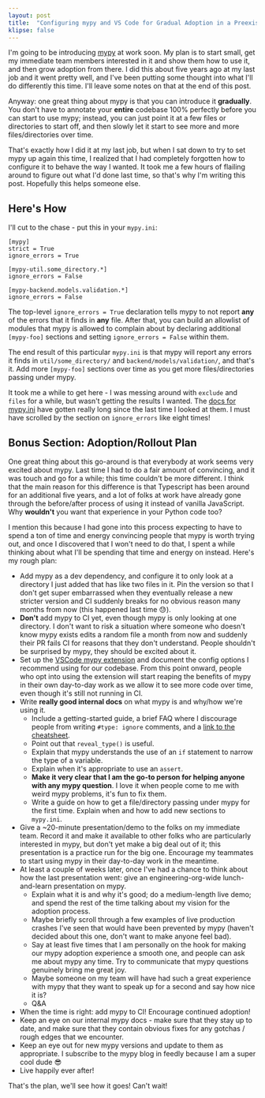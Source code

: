 ```yaml
---
layout: post
title:  "Configuring mypy and VS Code for Gradual Adoption in a Preexisting Codebase"
klipse: false
---
```


I'm going to be introducing [mypy](https://mypy-lang.org/) at work soon. My plan is to start small, get my immediate team members interested in it and show them how to use it, and then grow adoption from there. I did this about five years ago at my last job and it went pretty well, and I've been putting some thought into what I'll do differently this time. I'll leave some notes on that at the end of this post.

Anyway: one great thing about mypy is that you can introduce it **gradually**. You don't have to annotate your **entire** codebase 100% perfectly before you can start to use mypy; instead, you can just point it at a few files or directories to start off, and then slowly let it start to see more and more files/directories over time.

That's exactly how I did it at my last job, but when I sat down to try to set mypy up again this time, I realized that I had completely forgotten how to configure it to behave the way I wanted. It took me a few hours of flailing around to figure out what I'd done last time, so that's why I'm writing this post. Hopefully this helps someone else.

## Here's How

I'll cut to the chase - put this in your `mypy.ini`:

```
[mypy]
strict = True
ignore_errors = True

[mypy-util.some_directory.*]
ignore_errors = False

[mypy-backend.models.validation.*]
ignore_errors = False
```

The top-level `ignore_errors = True` declaration tells mypy to not report **any** of the errors that it finds in **any** file. After that, you can build an allowlist of modules that mypy is allowed to complain about by declaring additional `[mypy-foo]` sections and setting `ignore_errors = False` within them.

The end result of this particular `mypy.ini` is that mypy will report any errors it finds in `util/some_directory/` and `backend/models/validation/`, and that's it. Add more `[mypy-foo]` sections over time as you get more files/directories passing under mypy.

It took me a while to get here - I was messing around with `exclude` and `files` for a while, but wasn't getting the results I wanted. The [docs for mypy.ini](https://mypy.readthedocs.io/en/stable/config_file.html) have gotten really long since the last time I looked at them. I must have scrolled by the section on `ignore_errors` like eight times!

## Bonus Section: Adoption/Rollout Plan

One great thing about this go-around is that everybody at work seems very excited about mypy. Last time I had to do a fair amount of convincing, and it was touch and go for a while; this time couldn't be more different. I think that the main reason for this difference is that Typescript has been around for an additional five years, and a lot of folks at work have already gone through the before/after process of using it instead of vanilla JavaScript. Why **wouldn't** you want that experience in your Python code too?

I mention this because I had gone into this process expecting to have to spend a ton of time and energy convincing people that mypy is worth trying out, and once I discovered that I won't need to do that, I spent a while thinking about what I'll be spending that time and energy on instead. Here's my rough plan:

* Add mypy as a dev dependency, and configure it to only look at a directory I just added that has like two files in it. Pin the version so that I don't get super embarrassed when they eventually release a new stricter version and CI suddenly breaks for no obvious reason many months from now (this happened last time 😓).
* **Don't** add mypy to CI yet, even though mypy is only looking at one directory. I don't want to risk a situation where someone who doesn't know mypy exists edits a random file a month from now and suddenly their PR fails CI for reasons that they don't understand. People shouldn't be surprised by mypy, they should be excited about it.
* Set up the [VSCode mypy extension](https://github.com/microsoft/vscode-mypy) and document the config options I recommend using for our codebase. From this point onward, people who opt into using the extension will start reaping the benefits of mypy in their own day-to-day work as we allow it to see more code over time, even though it's still not running in CI.
* Write **really good internal docs** on what mypy is and why/how we're using it.
    * Include a getting-started guide, a brief FAQ where I discourage people from writing `#type: ignore` comments, and a [link to the cheatsheet](https://mypy.readthedocs.io/en/stable/cheat_sheet_py3.html).
    * Point out that `reveal_type()` is useful.
    * Explain that mypy understands the use of an `if` statement to narrow the type of a variable.
    * Explain when it's appropriate to use an `assert`.
    * **Make it very clear that I am the go-to person for helping anyone with any mypy question**. I love it when people come to me with weird mypy problems, it's fun to fix them.
    * Write a guide on how to get a file/directory passing under mypy for the first time. Explain when and how to add new sections to `mypy.ini`.
* Give a ~20-minute presentation/demo to the folks on my immediate team. Record it and make it available to other folks who are particularly interested in mypy, but don't yet make a big deal out of it; this presentation is a practice run for the big one. Encourage my teammates to start using mypy in their day-to-day work in the meantime.
* At least a couple of weeks later, once I've had a chance to think about how the last presentation went: give an engineering-org-wide lunch-and-learn presentation on mypy.
    * Explain what it is and why it's good; do a medium-length live demo; and spend the rest of the time talking about my vision for the adoption process.
    * Maybe briefly scroll through a few examples of live production crashes I've seen that would have been prevented by mypy (haven't decided about this one, don't want to make anyone feel bad).
    * Say at least five times that I am personally on the hook for making our mypy adoption experience a smooth one, and people can ask me about mypy any time. Try to communicate that mypy questions genuinely bring me great joy.
    * Maybe someone on my team will have had such a great experience with mypy that they want to speak up for a second and say how nice it is?
    * Q&A
* When the time is right: add mypy to CI! Encourage continued adoption!
* Keep an eye on our internal mypy docs - make sure that they stay up to date, and make sure that they contain obvious fixes for any gotchas / rough edges that we encounter.
* Keep an eye out for new mypy versions and update to them as appropriate. I subscribe to the mypy blog in feedly because I am a super cool dude 😎
* Live happily ever after!

That's the plan, we'll see how it goes! Can't wait!
